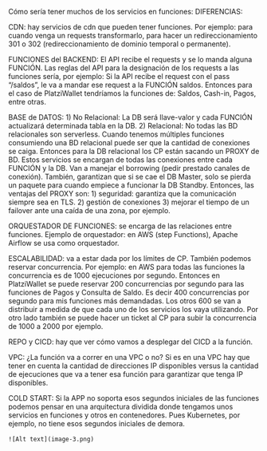 Cómo sería tener muchos de los servicios en funciones:
DIFERENCIAS:

CDN: hay servicios de cdn que pueden tener funciones. Por ejemplo: para cuando venga un requests transformarlo, para hacer un redireccionamiento 301 o 302 (redireccionamiento de dominio temporal o permanente).

FUNCIONES del BACKEND: El API recibe el requests y se lo manda alguna FUNCIÓN. Las reglas del API para la designación de los requests a las funciones sería, por ejemplo: Si la API recibe el request con el pass “/saldos”, le va a mandar ese request a la FUNCIÓN saldos. Entonces para el caso de PlatziWallet tendríamos la funciones de: Saldos, Cash-in, Pagos, entre otras.

BASE de DATOS: 1) No Relacional: La DB será llave-valor y cada FUNCIÓN actualizará determinada tabla en la DB. 2) Relacional: No todas las BD relacionales son serverless. Cuando tenemos múltiples funciones consumiendo una BD relacional puede ser que la cantidad de conexiones se caiga. Entonces para la DB relacional los CP están sacando un PROXY de BD. Estos servicios se encargan de todas las conexiones entre cada FUNCIÓN y la DB. Van a manejar el borrowing (pedir prestado canales de conexión). También, garantizan que si se cae el DB Master, solo se pierda un paquete para cuando empiece a funcionar la DB Standby.
Entonces, las ventajas del PROXY son: 1) seguridad: garantiza que la comunicación siempre sea en TLS. 2) gestión de conexiones 3) mejorar el tiempo de un failover ante una caída de una zona, por ejemplo.

ORQUESTADOR DE FUNCIONES: se encarga de las relaciones entre funciones. Ejemplo de orquestador: en AWS (step Functions), Apache Airflow se usa como orquestador.

ESCALABILIDAD: va a estar dada por los límites de CP. También podemos reservar concurrencia. Por ejemplo: en AWS para todas las funciones la concurrencia es de 1000 ejecuciones por segundo. Entonces en PlatziWallet se puede reservar 200 concurrencias por segundo para las funciones de Pagos y Consulta de Saldo. Es decir 400 concurrencias por segundo para mis funciones más demandadas. Los otros 600 se van a distribuir a medida de que cada uno de los servicios los vaya utilizando.
Por otro lado también se puede hacer un ticket al CP para subir la concurrencia de 1000 a 2000 por ejemplo.

REPO y CICD: hay que ver cómo vamos a desplegar del CICD a la función.

VPC: ¿La función va a correr en una VPC o no? Si es en una VPC hay que tener en cuenta la cantidad de direcciones IP disponibles versus la cantidad de ejecuciones que va a tener esa función para garantizar que tenga IP disponibles.

COLD START: Si la APP no soporta esos segundos iniciales de las funciones podemos pensar en una arquitectura dividida donde tengamos unos servicios en funciones y otros en contenedores. Pues Kubernetes, por ejemplo, no tiene esos segundos iniciales de demora.

    ![Alt text](image-3.png)

    